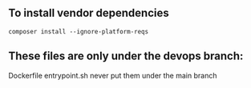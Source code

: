 ## To install vendor dependencies
 ```composer install --ignore-platform-reqs```

 ## These files are only under the devops branch:
 Dockerfile
 entrypoint.sh
 never put them under the main branch